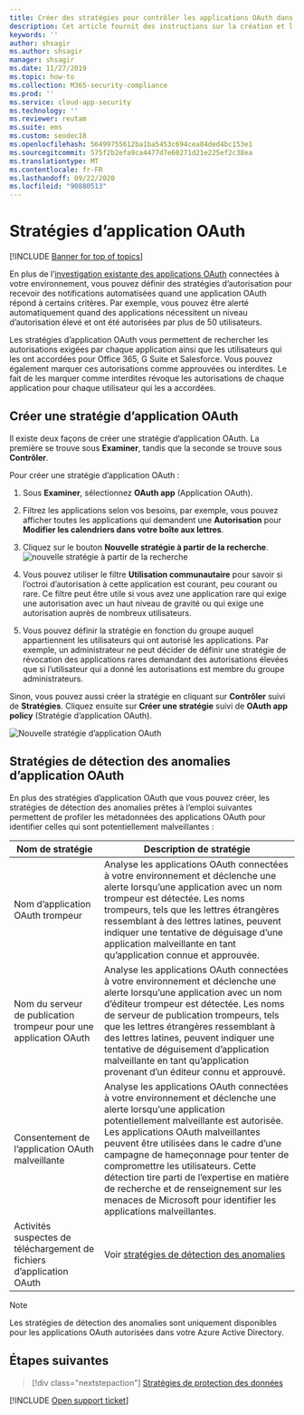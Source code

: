 ```yaml
---
title: Créer des stratégies pour contrôler les applications OAuth dans Cloud App Security
description: Cet article fournit des instructions sur la création et l’utilisation de stratégies d’autorisation d’application dans Microsoft Cloud App Security.
keywords: ''
author: shsagir
ms.author: shsagir
manager: shsagir
ms.date: 11/27/2019
ms.topic: how-to
ms.collection: M365-security-compliance
ms.prod: ''
ms.service: cloud-app-security
ms.technology: ''
ms.reviewer: reutam
ms.suite: ems
ms.custom: seodec18
ms.openlocfilehash: 56499755612ba1ba5453c694cea84ded4bc153e1
ms.sourcegitcommit: 575f2b2efa9ca4477d7e60271d21e225ef2c38ea
ms.translationtype: MT
ms.contentlocale: fr-FR
ms.lasthandoff: 09/22/2020
ms.locfileid: "90880513"
---
```

# <a name="oauth-app-policies"></a>Stratégies d’application OAuth

[!INCLUDE [Banner for top of topics](includes/banner.md)]

En plus de l’[investigation existante des applications OAuth](manage-app-permissions.md) connectées à votre environnement, vous pouvez définir des stratégies d’autorisation pour recevoir des notifications automatisées quand une application OAuth répond à certains critères. Par exemple, vous pouvez être alerté automatiquement quand des applications nécessitent un niveau d’autorisation élevé et ont été autorisées par plus de 50 utilisateurs.

Les stratégies d’application OAuth vous permettent de rechercher les autorisations exigées par chaque application ainsi que les utilisateurs qui les ont accordées pour Office 365, G Suite et Salesforce. Vous pouvez également marquer ces autorisations comme approuvées ou interdites. Le fait de les marquer comme interdites révoque les autorisations de chaque application pour chaque utilisateur qui les a accordées.

## <a name="create-a-new-oauth-app-policy"></a>Créer une stratégie d’application OAuth

Il existe deux façons de créer une stratégie d’application OAuth. La première se trouve sous **Examiner**, tandis que la seconde se trouve sous **Contrôler**.

Pour créer une stratégie d’application OAuth :

1. Sous **Examiner**, sélectionnez **OAuth app** (Application OAuth).

1. Filtrez les applications selon vos besoins, par exemple, vous pouvez afficher toutes les applications qui demandent une **Autorisation** pour **Modifier les calendriers dans votre boîte aux lettres**.
1. Cliquez sur le bouton **Nouvelle stratégie à partir de la recherche**.
    ![nouvelle stratégie à partir de la recherche](media/app-permissions-filter.png)
1. Vous pouvez utiliser le filtre **Utilisation communautaire** pour savoir si l’octroi d’autorisation à cette application est courant, peu courant ou rare. Ce filtre peut être utile si vous avez une application rare qui exige une autorisation avec un haut niveau de gravité ou qui exige une autorisation auprès de nombreux utilisateurs.
1. Vous pouvez définir la stratégie en fonction du groupe auquel appartiennent les utilisateurs qui ont autorisé les applications. Par exemple, un administrateur ne peut décider de définir une stratégie de révocation des applications rares demandant des autorisations élevées que si l’utilisateur qui a donné les autorisations est membre du groupe administrateurs.

Sinon, vous pouvez aussi créer la stratégie en cliquant sur **Contrôler** suivi de **Stratégies**. Cliquez ensuite sur **Créer une stratégie** suivi de **OAuth app policy** (Stratégie d’application OAuth).

   ![Nouvelle stratégie d’application OAuth](media/app-permissions-policy.png)

## <a name="oauth-app-anomaly-detection-policies"></a>Stratégies de détection des anomalies d’application OAuth

En plus des stratégies d’application OAuth que vous pouvez créer, les stratégies de détection des anomalies prêtes à l’emploi suivantes permettent de profiler les métadonnées des applications OAuth pour identifier celles qui sont potentiellement malveillantes :

| Nom de stratégie | Description de stratégie |
| --- | --- |
| Nom d’application OAuth trompeur | Analyse les applications OAuth connectées à votre environnement et déclenche une alerte lorsqu’une application avec un nom trompeur est détectée. Les noms trompeurs, tels que les lettres étrangères ressemblant à des lettres latines, peuvent indiquer une tentative de déguisage d’une application malveillante en tant qu’application connue et approuvée. |
| Nom du serveur de publication trompeur pour une application OAuth | Analyse les applications OAuth connectées à votre environnement et déclenche une alerte lorsqu’une application avec un nom d’éditeur trompeur est détectée. Les noms de serveur de publication trompeurs, tels que les lettres étrangères ressemblant à des lettres latines, peuvent indiquer une tentative de déguisement d’application malveillante en tant qu’application provenant d’un éditeur connu et approuvé. |
| Consentement de l’application OAuth malveillante | Analyse les applications OAuth connectées à votre environnement et déclenche une alerte lorsqu’une application potentiellement malveillante est autorisée. Les applications OAuth malveillantes peuvent être utilisées dans le cadre d’une campagne de hameçonnage pour tenter de compromettre les utilisateurs. Cette détection tire parti de l’expertise en matière de recherche et de renseignement sur les menaces de Microsoft pour identifier les applications malveillantes. |
| Activités suspectes de téléchargement de fichiers d’application OAuth | Voir [stratégies de détection des anomalies](anomaly-detection-policy.md#suspicious-oauth-app-file-download-activities) |

<!--
| OAuth apps authorized by external users | Scans OAuth apps connected to your environment and triggers an alert when an app was authorized by an external user. |
| OAuth apps with high permissions and rare community use – Google | Scans OAuth apps connected to your environment and triggers an alert for apps with high permissions and rare community use in Google. |
| OAuth apps with high permissions and rare community use – Office | Scans OAuth apps connected to your environment and triggers an alert for apps with high permissions and rare community use in Office. |
| OAuth apps with rare community use - Salesforce | Scans OAuth apps connected to your environment and triggers an alert for apps with rare community use in Salesforce. |
-->

> [!NOTE]
> Les stratégies de détection des anomalies sont uniquement disponibles pour les applications OAuth autorisées dans votre Azure Active Directory.

## <a name="next-steps"></a>Étapes suivantes

> [!div class="nextstepaction"]
> [Stratégies de protection des données](data-protection-policies.md)

[!INCLUDE [Open support ticket](includes/support.md)]
